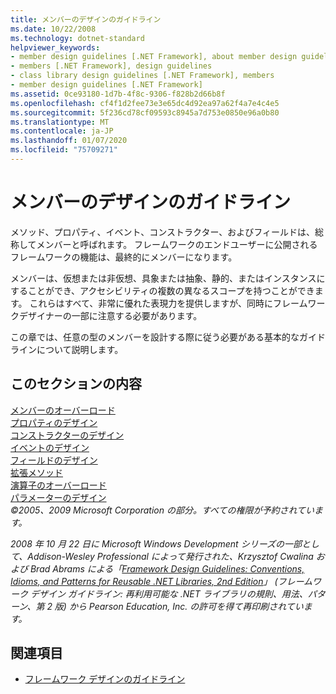 ```yaml
---
title: メンバーのデザインのガイドライン
ms.date: 10/22/2008
ms.technology: dotnet-standard
helpviewer_keywords:
- member design guidelines [.NET Framework], about member design guidelines
- members [.NET Framework], design guidelines
- class library design guidelines [.NET Framework], members
- member design guidelines [.NET Framework]
ms.assetid: 0ce93180-1d7b-4f8c-9306-f828b2d66b8f
ms.openlocfilehash: cf4f1d2fee73e3e65dc4d92ea97a62f4a7e4c4e5
ms.sourcegitcommit: 5f236cd78cf09593c8945a7d753e0850e96a0b80
ms.translationtype: MT
ms.contentlocale: ja-JP
ms.lasthandoff: 01/07/2020
ms.locfileid: "75709271"
---
```

# <a name="member-design-guidelines"></a>メンバーのデザインのガイドライン
メソッド、プロパティ、イベント、コンストラクター、およびフィールドは、総称してメンバーと呼ばれます。 フレームワークのエンドユーザーに公開されるフレームワークの機能は、最終的にメンバーになります。  
  
 メンバーは、仮想または非仮想、具象または抽象、静的、またはインスタンスにすることができ、アクセシビリティの複数の異なるスコープを持つことができます。 これらはすべて、非常に優れた表現力を提供しますが、同時にフレームワークデザイナーの一部に注意する必要があります。  
  
 この章では、任意の型のメンバーを設計する際に従う必要がある基本的なガイドラインについて説明します。  
  
## <a name="in-this-section"></a>このセクションの内容  
 [メンバーのオーバーロード](../../../docs/standard/design-guidelines/member-overloading.md)  
 [プロパティのデザイン](../../../docs/standard/design-guidelines/property.md)  
 [コンストラクターのデザイン](../../../docs/standard/design-guidelines/constructor.md)  
 [イベントのデザイン](../../../docs/standard/design-guidelines/event.md)  
 [フィールドのデザイン](../../../docs/standard/design-guidelines/field.md)  
 [拡張メソッド](../../../docs/standard/design-guidelines/extension-methods.md)  
 [演算子のオーバーロード](../../../docs/standard/design-guidelines/operator-overloads.md)  
 [パラメーターのデザイン](../../../docs/standard/design-guidelines/parameter-design.md)  
 *©2005、2009 Microsoft Corporation の部分。すべての権限が予約されています。*  
  
 *2008 年 10 月 22 日に Microsoft Windows Development シリーズの一部として、Addison-Wesley Professional によって発行された、Krzysztof Cwalina および Brad Abrams による「[Framework Design Guidelines: Conventions, Idioms, and Patterns for Reusable .NET Libraries, 2nd Edition](https://www.informit.com/store/framework-design-guidelines-conventions-idioms-and-9780321545619)」 (フレームワーク デザイン ガイドライン: 再利用可能な .NET ライブラリの規則、用法、パターン、第 2 版) から Pearson Education, Inc. の許可を得て再印刷されています。*  
  
## <a name="see-also"></a>関連項目

- [フレームワーク デザインのガイドライン](../../../docs/standard/design-guidelines/index.md)
